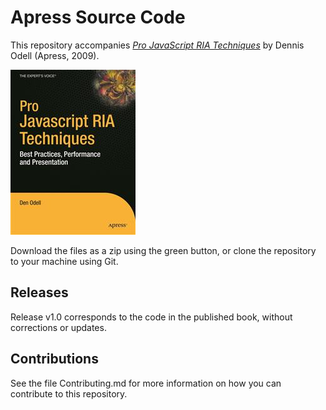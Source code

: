 # Apress Source Code

This repository accompanies [*Pro JavaScript RIA Techniques*](http://www.apress.com/9781430219347) by Dennis Odell (Apress, 2009).

![Cover image](9781430219347.jpg)

Download the files as a zip using the green button, or clone the repository to your machine using Git.

## Releases

Release v1.0 corresponds to the code in the published book, without corrections or updates.

## Contributions

See the file Contributing.md for more information on how you can contribute to this repository.
